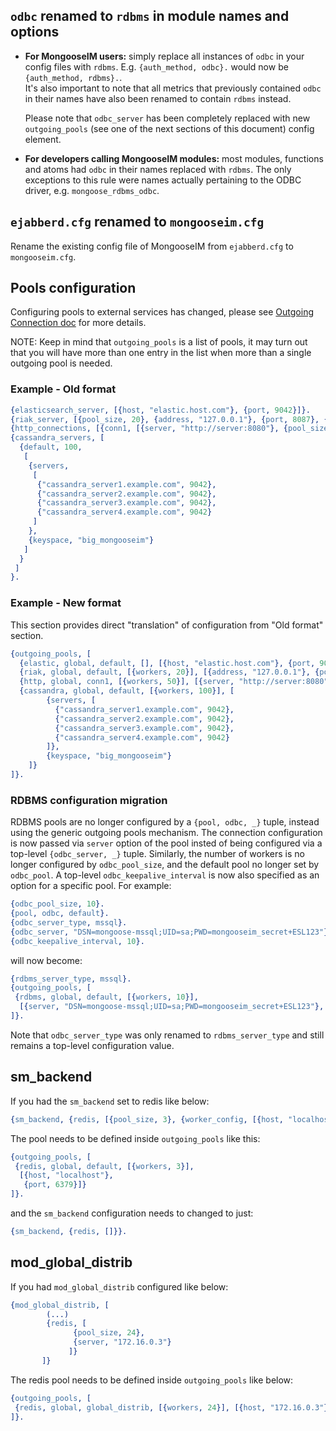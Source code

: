 ## **`odbc` renamed to `rdbms` in module names and options**

* **For MongooseIM users:** simply replace all instances of `odbc` in your config files with `rdbms`.
  E.g. `{auth_method, odbc}.` would now be `{auth_method, rdbms}.`.<br/>
  It's also important to note that all metrics that previously contained `odbc` in their names have also been renamed to contain `rdbms` instead.

  Please note that `odbc_server` has been completely replaced with new `outgoing_pools` (see one of the next sections of this document) config element.

* **For developers calling MongooseIM modules:** most modules, functions and atoms had `odbc` in their names replaced with `rdbms`.
  The only exceptions to this rule were names actually pertaining to the ODBC driver, e.g. `mongoose_rdbms_odbc`.

## **`ejabberd.cfg` renamed to `mongooseim.cfg`**

Rename the existing config file of MongooseIM from `ejabberd.cfg` to `mongooseim.cfg`.

## Pools configuration

Configuring pools to external services has changed, please see [Outgoing Connection doc](../advanced-configuration/outgoing-connections.md) for more details.

NOTE: Keep in mind that `outgoing_pools` is a list of pools, it may turn out that you will have more than one entry in the list when more than a single outgoing pool is needed.

### Example - Old format

```erlang
{elasticsearch_server, [{host, "elastic.host.com"}, {port, 9042}]}.
{riak_server, [{pool_size, 20}, {address, "127.0.0.1"}, {port, 8087}, {riak_pb_socket_opts, []}]}.
{http_connections, [{conn1, [{server, "http://server:8080"}, {pool_size, 50}]} ]}.
{cassandra_servers, [
  {default, 100,
   [
    {servers,
     [
      {"cassandra_server1.example.com", 9042},
      {"cassandra_server2.example.com", 9042},
      {"cassandra_server3.example.com", 9042},
      {"cassandra_server4.example.com", 9042}
     ]
    },
    {keyspace, "big_mongooseim"}
   ]
  }
 ]
}.
```

### Example - New format

This section provides direct "translation" of configuration from "Old format" section.

```erlang
{outgoing_pools, [
  {elastic, global, default, [], [{host, "elastic.host.com"}, {port, 9042}]},
  {riak, global, default, [{workers, 20}], [{address, "127.0.0.1"}, {port, 8087}]},
  {http, global, conn1, [{workers, 50}], [{server, "http://server:8080"}]},
  {cassandra, global, default, [{workers, 100}], [
        {servers, [
          {"cassandra_server1.example.com", 9042},
          {"cassandra_server2.example.com", 9042},
          {"cassandra_server3.example.com", 9042},
          {"cassandra_server4.example.com", 9042}
        ]},
        {keyspace, "big_mongooseim"}
    ]}
]}.
```

### RDBMS configuration migration

RDBMS pools are no longer configured by a `{pool, odbc, _}` tuple, instead using the generic outgoing pools mechanism.
The connection configuration is now passed via `server` option of the pool insted of being configured via a top-level `{odbc_server, _}` tuple.
Similarly, the number of workers is no longer configured by `odbc_pool_size`, and the default pool no longer set by `odbc_pool`.
A top-level `odbc_keepalive_interval` is now also specified as an option for a specific pool.
For example:

```erlang
{odbc_pool_size, 10}.
{pool, odbc, default}.
{odbc_server_type, mssql}.
{odbc_server, "DSN=mongoose-mssql;UID=sa;PWD=mongooseim_secret+ESL123"}.
{odbc_keepalive_interval, 10}.
```

will now become:

```erlang
{rdbms_server_type, mssql}.
{outgoing_pools, [
 {rdbms, global, default, [{workers, 10}],
  [{server, "DSN=mongoose-mssql;UID=sa;PWD=mongooseim_secret+ESL123"}, {keepalive_interval, 10}]}
]}.
```

Note that `odbc_server_type` was only renamed to `rdbms_server_type` and still remains a top-level configuration value.

## sm_backend

If you had the `sm_backend` set to redis like below:

```erlang
{sm_backend, {redis, [{pool_size, 3}, {worker_config, [{host, "localhost"}, {port, 6379}]}]}}.
```

The pool needs to be defined inside `outgoing_pools` like this:

```erlang
{outgoing_pools, [
 {redis, global, default, [{workers, 3}],
  [{host, "localhost"},
   {port, 6379}]}
]}.
```

and the `sm_backend` configuration needs to changed to just:

```erlang
{sm_backend, {redis, []}}.
```

## mod_global_distrib

If you had `mod_global_distrib` configured like below:

```erlang
{mod_global_distrib, [
        (...)
        {redis, [
              {pool_size, 24},
              {server, "172.16.0.3"}
             ]}
       ]}
```

The redis pool needs to be defined inside `outgoing_pools` like below:

```erlang
{outgoing_pools, [
 {redis, global, global_distrib, [{workers, 24}], [{host, "172.16.0.3"}]}
]}.
```
